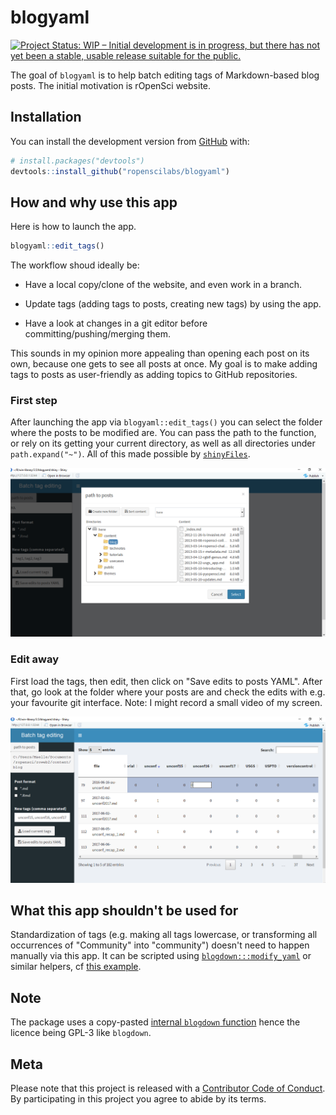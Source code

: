 # blogyaml

[![Project Status: WIP – Initial development is in progress, but there has not yet been a stable, usable release suitable for the public.](http://www.repostatus.org/badges/latest/wip.svg)](http://www.repostatus.org/#wip)


The goal of `blogyaml` is to help batch editing tags of Markdown-based blog posts. The initial motivation is rOpenSci website. 

## Installation

You can install the development version from [GitHub](https://github.com/) with:

``` r
# install.packages("devtools")
devtools::install_github("ropenscilabs/blogyaml")
```
## How and why use this app

Here is how to launch the app.

``` r
blogyaml::edit_tags()
```

The workflow shoud ideally be:

* Have a local copy/clone of the website, and even work in a branch.

* Update tags (adding tags to posts, creating new tags) by using the app. 

* Have a look at changes in a git editor before committing/pushing/merging them.

This sounds in my opinion more appealing than opening each post on its own, because one gets to see all posts at once. My goal is to make adding tags to posts as user-friendly as adding topics to GitHub repositories.

### First step

After launching the app via `blogyaml::edit_tags()` you can select the folder where the posts to be modified are. You can pass the path to the function, or rely on its getting your current directory, as well as all directories under `path.expand("~")`. All of this made possible by [`shinyFiles`](https://github.com/thomasp85/shinyFiles).

![](README_files/where.png)

### Edit away

First load the tags, then edit, then click on "Save edits to posts YAML". After that, go look at the folder where your posts are and check the edits with e.g. your favourite git interface. Note: I might record a small video of my screen.

![](README_files/editing.png)

## What this app shouldn't be used for

Standardization of tags (e.g. making all tags lowercase, or transforming all occurrences of "Community" into "community") doesn't need to happen manually via this app. It can be scripted using [`blogdown:::modify_yaml`](https://bookdown.org/yihui/blogdown/from-jekyll.html) or similar helpers, cf [this example](https://github.com/ropensci/roweb2/issues/197#issuecomment-394264824).

## Note

The package uses a copy-pasted [internal `blogdown` function](https://github.com/rstudio/blogdown/blob/ad8be3ffb5ec8576a008375d8da6ec76ab01a902/R/utils.R#L465) hence the licence being GPL-3 like `blogdown`.

## Meta

Please note that this project is released with a [Contributor Code of Conduct](CODE_OF_CONDUCT.md).
By participating in this project you agree to abide by its terms.

